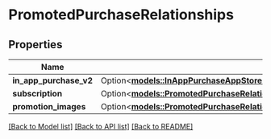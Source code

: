 # PromotedPurchaseRelationships

## Properties

Name | Type | Description | Notes
------------ | ------------- | ------------- | -------------
**in_app_purchase_v2** | Option<[**models::InAppPurchaseAppStoreReviewScreenshotRelationshipsInAppPurchaseV2**](InAppPurchaseAppStoreReviewScreenshot_relationships_inAppPurchaseV2.md)> |  | [optional]
**subscription** | Option<[**models::PromotedPurchaseRelationshipsSubscription**](PromotedPurchase_relationships_subscription.md)> |  | [optional]
**promotion_images** | Option<[**models::PromotedPurchaseRelationshipsPromotionImages**](PromotedPurchase_relationships_promotionImages.md)> |  | [optional]

[[Back to Model list]](../README.md#documentation-for-models) [[Back to API list]](../README.md#documentation-for-api-endpoints) [[Back to README]](../README.md)


